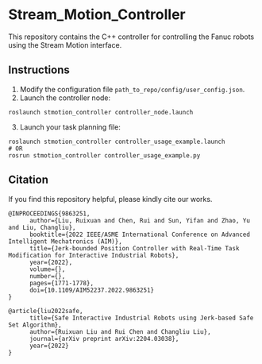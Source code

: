 # Stream_Motion_Controller
This repository contains the C++ controller for controlling the Fanuc robots using the Stream Motion interface.


## Instructions
1. Modify the configuration file `path_to_repo/config/user_config.json`.
2. Launch the controller node:
```
roslaunch stmotion_controller controller_node.launch
```
3. Launch your task planning file:
```
roslaunch stmotion_controller controller_usage_example.launch
# OR
rosrun stmotion_controller controller_usage_example.py
```


## Citation
If you find this repository helpful, please kindly cite our works.
```
@INPROCEEDINGS{9863251,
      author={Liu, Ruixuan and Chen, Rui and Sun, Yifan and Zhao, Yu and Liu, Changliu},
      booktitle={2022 IEEE/ASME International Conference on Advanced Intelligent Mechatronics (AIM)}, 
      title={Jerk-bounded Position Controller with Real-Time Task Modification for Interactive Industrial Robots}, 
      year={2022},
      volume={},
      number={},
      pages={1771-1778},
      doi={10.1109/AIM52237.2022.9863251}
}

@article{liu2022safe,
      title={Safe Interactive Industrial Robots using Jerk-based Safe Set Algorithm}, 
      author={Ruixuan Liu and Rui Chen and Changliu Liu},
      journal={arXiv preprint arXiv:2204.03038},
      year={2022}
}
```